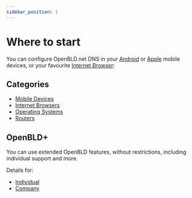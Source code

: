 ```yaml
---
sidebar_position: 1
---
```


# Where to start

You can configure OpenBLD.net DNS in your 
[Android](/docs/get-started/setup-mobile-devices/android) or 
[Apple](/docs/get-started/setup-mobile-devices/apple/index.md) mobile devices, or your favourite [Internet Browser](/docs/category/setup-browsers):

## Categories
* [Mobile Devices](/docs/category/setup-mobile-devices)
* [Internet Browsers](/docs/category/setup-browsers)
* [Operating Systems](/docs/category/setup-os)
* [Routers](/docs/category/setup-routers)

## OpenBLD+

You can use extended OpenBLD features, without restrictions, including individual support and more.

Details for:
* [Individual](/docs/category/overwiew/openbld-plus)
* [Company](/docs/category/overwiew/openbld-plus)


